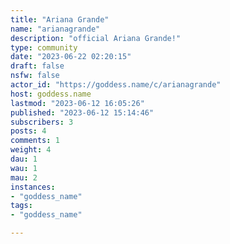 ```yaml
---
title: "Ariana Grande" 
name: "arianagrande"
description: "official Ariana Grande!"
type: community
date: "2023-06-22 02:20:15"
draft: false
nsfw: false
actor_id: "https://goddess.name/c/arianagrande"
host: goddess.name
lastmod: "2023-06-12 16:05:26"
published: "2023-06-12 15:14:46"
subscribers: 3
posts: 4
comments: 1
weight: 4
dau: 1
wau: 1
mau: 2
instances:
- "goddess_name"
tags: 
- "goddess_name"

---
```

